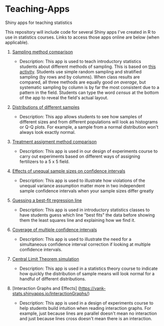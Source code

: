 # Teaching-Apps
Shiny apps for teaching statistics

This repository will include code for several Shiny apps I've created in R to use in statistics courses. Links to access
those apps online are below (when applicable).


1. [Sampling method comparison](https://vank-stats.shinyapps.io/riversampling/)
    - Description: This app is used to teach introductory statistics students about different methods of sampling. This is based on [this activity](https://drive.google.com/file/d/0B-_uMkyiI27pLUMweHZpZVJnZms/view). Students use simple random sampling and stratified sampling (by rows and by columns). When class results are compared, all three methods are equally good *on average*, but systematic sampling by column is by far the most consistent due to a pattern in the field. Students can type the word *census* at the bottom of the app to reveal the field's actual layout.

2. [Distributions of different samples](https://vank-stats.shinyapps.io/samplehistograms/)
    - Description: This app allows students to see how samples of different sizes and from different populations will look as
histograms or Q-Q plots. For example, a sample from a normal distribution won't always look exactly normal.

3. [Treatment assigment method comparison](https://vank-stats.shinyapps.io/fertilizer_experiment/)
    - Description: This app is used in our design of experiments course to carry out experiments based on different ways of assigning fertilizers to a 5 x 5 field.

4. [Effects of unequal sample sizes on confidence intervals](https://vank-stats.shinyapps.io/effects_of_unequal_sample_sizes/)
    - Description: This app is used to illustrate how violations of the unequal variance assumption matter more in two independent sample confidence intervals when your sample sizes differ greatly

5. [Guessing a best-fit regression line](https://vank-stats.shinyapps.io/line_of_best_fit_guessing/)
    - Description: This app is used in introductory statistics classes to have students guess which line "best fits" the data before showing them the least squares line and explaining how we find it.

6. [Coverage of multiple confidence intervals](https://vank-stats.shinyapps.io/multiple_confidence_intervals/)
    - Description: This app is used to illustrate the need for a simultaneous confidence interval correction if looking at multiple confidence intervals.

7. [Central Limit Theorem simulation](https://vank-stats.shinyapps.io/CLT-STS342/)
    - Description: This app is used in a statistics theory course to indicate how quickly the distribution of sample means will look normal for a handful of different distributions.

8. [Interaction Graphs and Effects] (https://vank-stats.shinyapps.io/InteractionGraphs/)
    - Description: This app is used in a design of experiments course to help students build intuition when reading interaction graphs. For example,  just because lines are parallel doesn't mean no interaction and just because lines cross doesn't mean there is an interaction.
